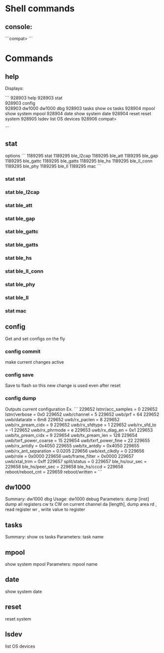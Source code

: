 
# Shell commands

##  console: 

´´´compat> ´´´

# Commands 
## help
Displays: 

´´´
928903 help
928903 stat                          
928903 config                        
928903 dw1000                        dw1000 dbg
928903 tasks                         show os tasks
928904 mpool                         show system mpool
928904 date                          show system date
928904 reset                         reset system
928905 lsdev                         list OS devices
928906 compat> 

´´´

## stat
options 
´´´
1189295 	stat
1189295 	ble_l2cap
1189295 	ble_att
1189295 	ble_gap
1189295 	ble_gattc
1189295 	ble_gatts
1189295 	ble_hs
1189295 	ble_ll_conn
1189295 	ble_phy
1189295 	ble_ll
1189295 	mac
´´´

### stat stat

### stat ble_l2cap

### stat ble_att

### stat ble_gap

### stat ble_gattc

### stat ble_gatts

### stat ble_hs

### stat ble_ll_conn

### stat ble_phy

### stat ble_ll

### stat mac

## config   
Get and set configs on the fly

### config commit 
make current changes active

### config save                   
Save to flash so this new change is used even after reset

### config dump
Outputs current configuration
Ex. 
´´´
229652 lstnr/acc_samples = 0
229652 lstnr/verbose = 0x0
229652 uwb/channel = 5
229652 uwb/prf = 64
229652 uwb/datarate = 6m8
229652 uwb/rx_paclen = 8
229652 uwb/rx_pream_cidx = 9
229652 uwb/rx_sfdtype = 1
229652 uwb/rx_sfd_to = -1
229652 uwb/rx_phrmode = e
229653 uwb/rx_diag_en = 0x1
229653 uwb/tx_pream_cidx = 9
229654 uwb/tx_pream_len = 128
229654 uwb/txrf_power_coarse = 15
229654 uwb/txrf_power_fine = 22
229655 uwb/rx_antdly = 0x4050
229655 uwb/tx_antdly = 0x4050
229655 uwb/rx_ant_separation = 0.0205
229656 uwb/ext_clkdly = 0
229656 uwb/role = 0x0000
229656 uwb/frame_filter = 0x0000
229657 uwb/xtal_trim = 0xff
229657 split/status = 0
229657 ble_hs/our_sec = 
229658 ble_hs/peer_sec = 
229658 ble_hs/cccd = 
229658 reboot/reboot_cnt = 
229659 reboot/written = 
´´´


                     
## dw1000                        
Summary:
dw1000 dbg
Usage:
dw1000 debug
Parameters:
dump                          [inst] dump all registers
cw                            <inst> tx CW on current channel
da                            <inst> <addr> [length], dump area
rd                            <inst> <addr> <subaddr> <length>, read register
wr                            <inst> <addr> <subaddr> <value> <length>, write value to register


## tasks                         
Summary:
show os tasks
Parameters: 
task name

## mpool                         
show system mpool
Parameters:
mpool name

## date                          
show system date

## reset                         
reset system

## lsdev                         
list OS devices

